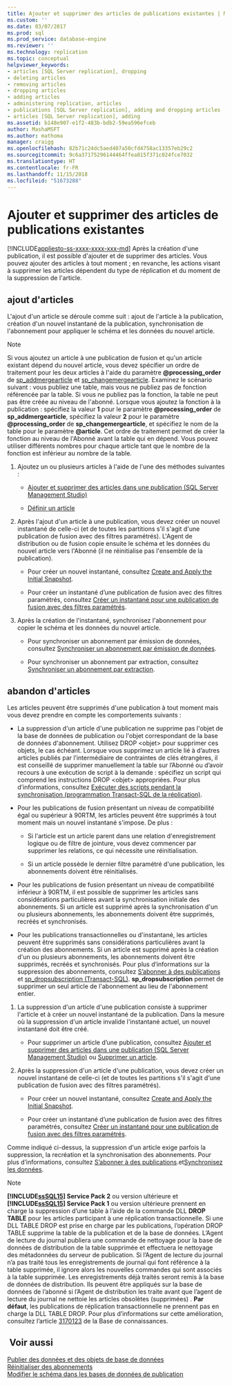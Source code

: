 ```yaml
---
title: Ajouter et supprimer des articles de publications existantes | Microsoft Docs
ms.custom: ''
ms.date: 03/07/2017
ms.prod: sql
ms.prod_service: database-engine
ms.reviewer: ''
ms.technology: replication
ms.topic: conceptual
helpviewer_keywords:
- articles [SQL Server replication], dropping
- deleting articles
- removing articles
- dropping articles
- adding articles
- administering replication, articles
- publications [SQL Server replication], adding and dropping articles
- articles [SQL Server replication], adding
ms.assetid: b148e907-e1f2-483b-bdb2-59ea596efceb
author: MashaMSFT
ms.author: mathoma
manager: craigg
ms.openlocfilehash: 82b71c24dc5aed407a50cfd4758ac13357eb29c2
ms.sourcegitcommit: 9c6a37175296144464ffea815f371c024fce7032
ms.translationtype: HT
ms.contentlocale: fr-FR
ms.lasthandoff: 11/15/2018
ms.locfileid: "51673288"
---
```

# <a name="add-articles-to-and-drop-articles-from-existing-publications"></a>Ajouter et supprimer des articles de publications existantes
[!INCLUDE[appliesto-ss-xxxx-xxxx-xxx-md](../../../includes/appliesto-ss-xxxx-xxxx-xxx-md.md)]
  Après la création d'une publication, il est possible d'ajouter et de supprimer des articles. Vous pouvez ajouter des articles à tout moment ; en revanche, les actions visant à supprimer les articles dépendent du type de réplication et du moment de la suppression de l'article.  
  
## <a name="adding-articles"></a>ajout d'articles  
 L'ajout d'un article se déroule comme suit : ajout de l'article à la publication, création d'un nouvel instantané de la publication, synchronisation de l'abonnement pour appliquer le schéma et les données du nouvel article.  
  
> [!NOTE]  
>  Si vous ajoutez un article à une publication de fusion et qu'un article existant dépend du nouvel article, vous devez spécifier un ordre de traitement pour les deux articles à l'aide du paramètre **@processing_order** de [sp_addmergearticle](../../../relational-databases/system-stored-procedures/sp-addmergearticle-transact-sql.md) et [sp_changemergearticle](../../../relational-databases/system-stored-procedures/sp-changemergearticle-transact-sql.md). Examinez le scénario suivant : vous publiez une table, mais vous ne publiez pas de fonction référencée par la table. Si vous ne publiez pas la fonction, la table ne peut pas être créée au niveau de l'abonné. Lorsque vous ajoutez la fonction à la publication : spécifiez la valeur **1** pour le paramètre **@processing_order** de **sp_addmergearticle**, spécifiez la valeur **2** pour le paramètre **@processing_order** de **sp_changemergearticle**, et spécifiez le nom de la table pour le paramètre **@article**. Cet ordre de traitement permet de créer la fonction au niveau de l'Abonné avant la table qui en dépend. Vous pouvez utiliser différents nombres pour chaque article tant que le nombre de la fonction est inférieur au nombre de la table.  
  
1.  Ajoutez un ou plusieurs articles à l'aide de l'une des méthodes suivantes :  
  
    -   [Ajouter et supprimer des articles dans une publication &#40;SQL Server Management Studio&#41;](../../../relational-databases/replication/publish/add-articles-to-and-drop-articles-from-a-publication.md)  
  
    -   [Définir un article](../../../relational-databases/replication/publish/define-an-article.md)  
  
2.  Après l'ajout d'un article à une publication, vous devez créer un nouvel instantané de celle-ci (et de toutes les partitions s'il s'agit d'une publication de fusion avec des filtres paramétrés). L'Agent de distribution ou de fusion copie ensuite le schéma et les données du nouvel article vers l'Abonné (il ne réinitialise pas l'ensemble de la publication).  
  
    -   Pour créer un nouvel instantané, consultez [Create and Apply the Initial Snapshot](../../../relational-databases/replication/create-and-apply-the-initial-snapshot.md).  
  
    -   Pour créer un instantané d’une publication de fusion avec des filtres paramétrés, consultez [Créer un instantané pour une publication de fusion avec des filtres paramétrés](../../../relational-databases/replication/create-a-snapshot-for-a-merge-publication-with-parameterized-filters.md).  
  
3.  Après la création de l'instantané, synchronisez l'abonnement pour copier le schéma et les données du nouvel article.  
  
    -   Pour synchroniser un abonnement par émission de données, consultez [Synchroniser un abonnement par émission de données](../../../relational-databases/replication/synchronize-a-push-subscription.md).  
  
    -   Pour synchroniser un abonnement par extraction, consultez [Synchroniser un abonnement par extraction](../../../relational-databases/replication/synchronize-a-pull-subscription.md).  
  
## <a name="dropping-articles"></a>abandon d'articles  
 Les articles peuvent être supprimés d'une publication à tout moment mais vous devez prendre en compte les comportements suivants :  
  
-   La suppression d'un article d'une publication ne supprime pas l'objet de la base de données de publication ou l'objet correspondant de la base de données d'abonnement. Utilisez DROP \<objet> pour supprimer ces objets, le cas échéant. Lorsque vous supprimez un article lié à d’autres articles publiés par l’intermédiaire de contraintes de clés étrangères, il est conseillé de supprimer manuellement la table sur l’Abonné ou d’avoir recours à une exécution de script à la demande : spécifiez un script qui comprend les instructions DROP \<objet> appropriées. Pour plus d’informations, consultez [Exécuter des scripts pendant la synchronisation &#40;programmation Transact-SQL de la réplication&#41;](../../../relational-databases/replication/execute-scripts-during-synchronization-replication-transact-sql-programming.md).  
  
-   Pour les publications de fusion présentant un niveau de compatibilité égal ou supérieur à 90RTM, les articles peuvent être supprimés à tout moment mais un nouvel instantané s'impose. De plus :  
  
    -   Si l'article est un article parent dans une relation d'enregistrement logique ou de filtre de jointure, vous devez commencer par supprimer les relations, ce qui nécessite une réinitialisation.  
  
    -   Si un article possède le dernier filtre paramétré d'une publication, les abonnements doivent être réinitialisés.  
  
-   Pour les publications de fusion présentant un niveau de compatibilité inférieur à 90RTM, il est possible de supprimer les articles sans considérations particulières avant la synchronisation initiale des abonnements. Si un article est supprimé après la synchronisation d'un ou plusieurs abonnements, les abonnements doivent être supprimés, recréés et synchronisés.  
  
-   Pour les publications transactionnelles ou d'instantané, les articles peuvent être supprimés sans considérations particulières avant la création des abonnements. Si un article est supprimé après la création d'un ou plusieurs abonnements, les abonnements doivent être supprimés, recréés et synchronisés. Pour plus d’informations sur la suppression des abonnements, consultez [S’abonner à des publications](../../../relational-databases/replication/subscribe-to-publications.md) et [sp_dropsubscription &#40;Transact-SQL&#41;](../../../relational-databases/system-stored-procedures/sp-dropsubscription-transact-sql.md). **sp_dropsubscription** permet de supprimer un seul article de l'abonnement au lieu de l'abonnement entier.  
  
1.  La suppression d'un article d'une publication consiste à supprimer l'article et à créer un nouvel instantané de la publication. Dans la mesure où la suppression d'un article invalide l'instantané actuel, un nouvel instantané doit être créé.  
  
    -   Pour supprimer un article d’une publication, consultez [Ajouter et supprimer des articles dans une publication &#40;SQL Server Management Studio&#41;](../../../relational-databases/replication/publish/add-articles-to-and-drop-articles-from-a-publication.md) ou [Supprimer un article](../../../relational-databases/replication/publish/delete-an-article.md).  
  
2.  Après la suppression d'un article d'une publication, vous devez créer un nouvel instantané de celle-ci (et de toutes les partitions s'il s'agit d'une publication de fusion avec des filtres paramétrés).  
  
    -   Pour créer un nouvel instantané, consultez [Create and Apply the Initial Snapshot](../../../relational-databases/replication/create-and-apply-the-initial-snapshot.md).  
  
    -   Pour créer un instantané d’une publication de fusion avec des filtres paramétrés, consultez [Créer un instantané pour une publication de fusion avec des filtres paramétrés](../../../relational-databases/replication/create-a-snapshot-for-a-merge-publication-with-parameterized-filters.md).  
  
 Comme indiqué ci-dessus, la suppression d'un article exige parfois la suppression, la recréation et la synchronisation des abonnements. Pour plus d’informations, consultez [S’abonner à des publications](../../../relational-databases/replication/subscribe-to-publications.md).et[Synchronisez les données](../../../relational-databases/replication/synchronize-data.md).  
 
 > [!NOTE]
 > **[!INCLUDE[ssSQL15](../../../includes/sssql14-md.md)] Service Pack 2** ou version ultérieure et **[!INCLUDE[ssSQL15](../../../includes/sssql15-md.md)] Service Pack 1** ou version ultérieure prennent en charge la suppression d’une table à l’aide de la commande DLL **DROP TABLE** pour les articles participant à une réplication transactionnelle. Si une DLL TABLE DROP est prise en charge par les publications, l’opération DROP TABLE supprime la table de la publication et de la base de données. L’Agent de lecture du journal publiera une commande de nettoyage pour la base de données de distribution de la table supprimée et effectuera le nettoyage des métadonnées du serveur de publication. Si l’Agent de lecture du journal n’a pas traité tous les enregistrements de journal qui font référence à la table supprimée, il ignore alors les nouvelles commandes qui sont associés à la table supprimée. Les enregistrements déjà traités seront remis à la base de données de distribution. Ils peuvent être appliqués sur la base de données de l’abonné si l’Agent de distribution les traite avant que l’agent de lecture du journal ne nettoie les articles obsolètes (supprimées) . **Par défaut**, les publications de réplication transactionnelle ne prennent pas en charge la DLL TABLE DROP. Pour plus d’informations sur cette amélioration, consultez l’article [3170123](https://support.microsoft.com/help/3170123/supports-drop-table-ddl-for-articles-that-are-included-in-transactional-replication-in-sql-server-2014-or-in-sql-server-2016-sp1) de la Base de connaissances.

  
## <a name="see-also"></a> Voir aussi  
 [Publier des données et des objets de base de données](../../../relational-databases/replication/publish/publish-data-and-database-objects.md)   
 [Réinitialiser des abonnements](../../../relational-databases/replication/reinitialize-subscriptions.md)   
 [Modifier le schéma dans les bases de données de publication](../../../relational-databases/replication/publish/make-schema-changes-on-publication-databases.md)  
  
  
